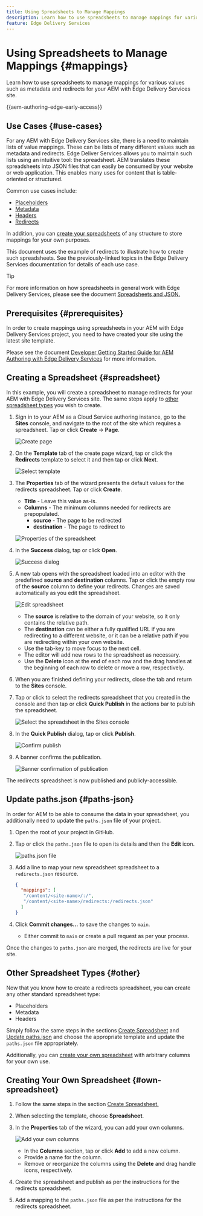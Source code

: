 ```yaml
---
title: Using Spreadsheets to Manage Mappings
description: Learn how to use spreadsheets to manage mappings for various values such as metadata and redirects for your AEM with Edge Delivery Services site.
feature: Edge Delivery Services
---
```


# Using Spreadsheets to Manage Mappings {#mappings}

Learn how to use spreadsheets to manage mappings for various values such as metadata and redirects for your AEM with Edge Delivery Services site.

{{aem-authoring-edge-early-access}}

## Use Cases {#use-cases}

For any AEM with Edge Delivery Services site, there is a need to maintain lists of value mappings. These can be lists of many different values such as metadata and redirects. Edge Deliver Services allows you to maintain such lists using an intuitive tool: the spreadsheet. AEM translates these spreadsheets into JSON files that can easily be consumed by your website or web application. This enables many uses for content that is table-oriented or structured.

Common use cases include:

* [Placeholders](/help/edge/docs/placeholders.md)
* [Metadata](/help/edge/docs/bulk-metadata.md)
* [Headers](/help/edge/docs/custom-headers.md)
* [Redirects](/help/edge/docs/redirects.md)

In addition, you can [create your spreadsheets](#own-spreadsheet) of any structure to store mappings for your own purposes.

This document uses the example of redirects to illustrate how to create such spreadsheets. See the previously-linked topics in the Edge Delivery Services documentation for details of each use case.

>[!TIP]
>
>For more information on how spreadsheets in general work with Edge Delivery Services, please see the document [Spreadsheets and JSON.](/help/edge/developer/spreadsheets.md)

## Prerequisites {#prerequisites}

In order to create mappings using spreadsheets in your AEM with Edge Delivery Services project, you need to have created your site using the latest site template.

Please see the document [ Developer Getting Started Guide for AEM Authoring with Edge Delivery Services](/help/edge/edge-dev-getting-started.md) for more information.

## Creating a Spreadsheet {#spreadsheet}

In this example, you will create a spreadsheet to manage redirects for your AEM with Edge Delivery Services site. The same steps apply to [other spreadsheet types](#other) you wish to create.

1. Sign in to your AEM as a Cloud Service authoring instance, go to the **Sites** console, and navigate to the root of the site which requires a spreadsheet. Tap or click **Create** -> **Page**.

   ![Create page](assets/mappings/mappings-create-page.png)

1. On the **Template** tab of the create page wizard, tap or click the **Redirects** template to select it and then tap or click **Next**.

   ![Select template](assets/mappings/mappings-create-page-teamplate-redirects.png)

1. The **Properties** tab of the wizard presents the default values for the redirects spreadsheet. Tap or click **Create**.

   * **Title** - Leave this value as-is.
   * **Columns** - The minimum columns needed for redirects are prepopulated.
     * **source** - The page to be redirected
     * **destination** - The page to redirect to

   ![Properties of the spreadsheet](assets/mappings/mappings-create-page-properties-redirects.png)

1. In the **Success** dialog, tap or click **Open**.

   ![Success dialog](assets/mappings/mappings-success.png)

1. A new tab opens with the spreadsheet loaded into an editor with the predefined **source** and **destination** columns. Tap or click the empty row of the **source** column to define your redirects. Changes are saved automatically as you edit the spreadsheet.

   ![Edit spreadsheet](assets/mappings/mappings-edit-redirects.png)

   * The **source** is relative to the domain of your website, so it only contains the relative path.
   * The **destination** can be either a fully qualified URL if you are redirecting to a different website, or it can be a relative path if you are redirecting within your own website.
   * Use the tab-key to move focus to the next cell.
   * The editor will add new rows to the spreadsheet as necessary.
   * Use the **Delete** icon at the end of each row and the drag handles at the beginning of each row to delete or move a row, respectively.

1. When you are finished defining your redirects, close the tab and return to the **Sites** console.

1. Tap or click to select the redirects spreadsheet that you created in the console and then tap or click **Quick Publish** in the actions bar to publish the spreadsheet.

   ![Select the spreadsheet in the Sites console](assets/mappings/mappings-select-publish.png)

1. In the **Quick Publish** dialog, tap or click **Publish**.

   ![Confirm publish](assets/mappings/mappings-quick-publish.png)

1. A banner confirms the publication.

   ![Banner confirmation of publication](assets/mappings/mappings-publish-banner.png)

The redirects spreadsheet is now published and publicly-accessible.

## Update paths.json {#paths-json}

In order for AEM to be able to consume the data in your spreadsheet, you additionally need to update the `paths.json` file of your project.

1. Open the root of your project in GitHub.

1. Tap or click the `paths.json` file to open its details and then the **Edit** icon.

   ![paths.json file](assets/mappings/mappings-paths-json.png)

1. Add a line to map your new spreadsheet spreadsheet to a `redirects.json` resource.

   ```json
   {
     "mappings": [
      "/content/<site-name>/:/",
      "/content/<site-name>/redirects:/redirects.json"
     ]
   }
   ```

1. Click **Commit changes...** to save the changes to `main`.

   * Either commit to `main` or create a pull request as per your process.

Once the changes to `paths.json` are merged, the redirects are live for your site.

## Other Spreadsheet Types {#other}

Now that you know how to create a redirects spreadsheet, you can create any other standard spreadsheet type:

* Placeholders
* Metadata
* Headers

Simply follow the same steps in the sections [Create Spreadsheet](#spreadsheet) and [Update paths.json](#paths-json) and choose the appropriate template and update the `paths.json` file appropriately.

Additionally, you can [create your own spreadsheet](#own-spreadsheet) with arbitrary columns for your own use.

## Creating Your Own Spreadsheet {#own-spreadsheet}

1. Follow the same steps in the section [Create Spreadsheet.](#spreadsheet)

1. When selecting the template, choose **Spreadsheet**.

1. In the **Properties** tab of the wizard, you can add your own columns.

   ![Add your own columns](assets/mappings/mappings-own-spreadsheet.png)

   * In the **Columns** section, tap or click **Add** to add a new column.
   * Provide a name for the column.
   * Remove or reorganize the columns using the **Delete** and drag handle icons, respectively.

1. Create the spreadsheet and publish as per the instructions for the redirects spreadsheet.

1. Add a mapping to the `paths.json` file as per the instructions for the redirects spreadsheet.
